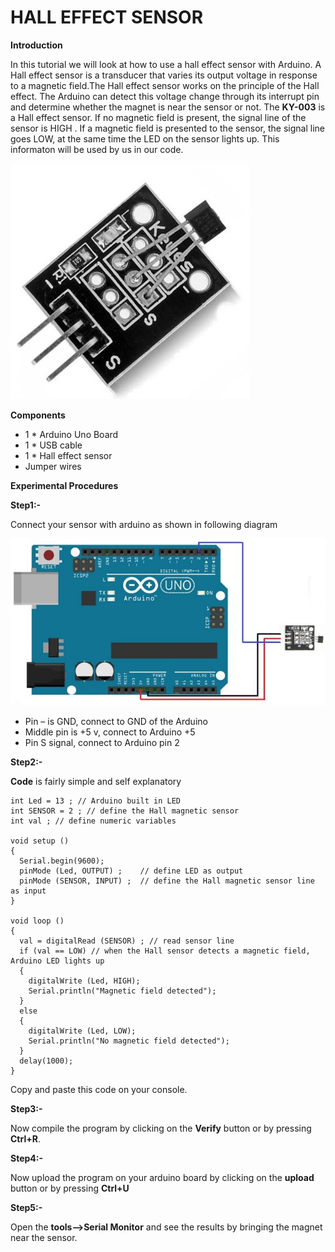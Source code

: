 # HALL EFFECT SENSOR

**Introduction**

In this tutorial we will look at how to use a hall effect sensor with Arduino. A Hall effect sensor is a transducer that varies its output
voltage in response to a magnetic field.The Hall effect sensor works on the principle of the Hall effect.
The Arduino can detect this voltage change through its interrupt pin and determine whether the magnet is near the sensor or not.
The **KY-003** is a Hall effect sensor. If no magnetic field is present, the signal line of the sensor is HIGH . If a magnetic field is
presented to the sensor, the signal line goes LOW, at the same time the LED on the sensor lights up. This informaton will be used by us in 
our code.

![pinout](/Hall_effect_sensor/images/hall-effect.jpg)

**Components**

* 1 * Arduino Uno Board
* 1 * USB cable
* 1 * Hall effect sensor
* Jumper wires

**Experimental Procedures**

**Step1:-**

Connect your sensor with arduino as shown in following diagram

![connection](/Hall_effect_sensor/images/Hall-effect-sensor-interfacing-with-arduino.jpg)

* Pin – is GND, connect to GND of the Arduino
* Middle pin is +5 v, connect to Arduino +5
* Pin S signal, connect to Arduino pin 2

**Step2:-**

**Code** is fairly simple and self explanatory

    int Led = 13 ; // Arduino built in LED
    int SENSOR = 2 ; // define the Hall magnetic sensor
    int val ; // define numeric variables 
 
    void setup ()
    {
      Serial.begin(9600);
      pinMode (Led, OUTPUT) ;    // define LED as output
      pinMode (SENSOR, INPUT) ;  // define the Hall magnetic sensor line as input
    }
 
    void loop ()
    {
      val = digitalRead (SENSOR) ; // read sensor line
      if (val == LOW) // when the Hall sensor detects a magnetic field, Arduino LED lights up
      {
        digitalWrite (Led, HIGH);
        Serial.println("Magnetic field detected");
      }
      else
      {
        digitalWrite (Led, LOW);
        Serial.println("No magnetic field detected");
      }
      delay(1000);
    }
    
Copy and paste this code on your console.

**Step3:-**

Now compile the program by clicking on the **Verify** button or by pressing **Ctrl+R**.

**Step4:-**

Now upload the program on your arduino board by clicking on the **upload** button or by pressing **Ctrl+U**

**Step5:-**

Open the **tools-->Serial Monitor** and see the results by bringing the magnet near the sensor.
